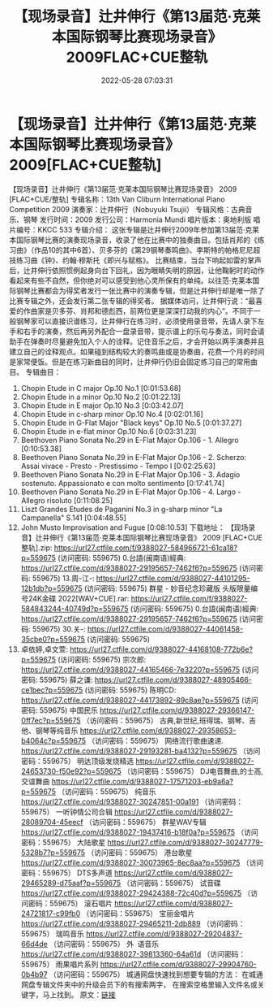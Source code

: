 ﻿---
title: 【现场录音】辻井伸行《第13届范·克莱本国际钢琴比赛现场录音》2009FLAC+CUE整轨
date: 2022-05-28 07:03:31
categories: 古典音乐、新世纪、纯音雅乐
tags: 纯音雅乐
---
# 【现场录音】辻井伸行《第13届范·克莱本国际钢琴比赛现场录音》2009[FLAC+CUE整轨]

【现场录音】辻井伸行《第13届范·克莱本国际钢琴比赛现场录音》
2009 [FLAC+CUE/整轨]
专辑名称：13th Van Cliburn
International Piano Competition 2009
演奏家：辻井伸行（Nobuyuki
Tsujii）
专辑风格：古典音乐、钢琴
发行时间：2009
发行公司：Harmonia
Mundi
唱片版本：奥地利版
唱片编号：KKCC 533
专辑介绍：
这张专辑是辻井伸行2009年参加第13届范·克莱本国际钢琴比赛的演奏现场录音，收录了他在比赛中的独奏曲目。包括肖邦的《练习曲》（作品10的其中6首）、贝多芬的《第29钢琴奏鸣曲》、李斯特的帕格尼尼超技练习曲《钟》、约翰·穆斯托《即兴与赋格》。
比赛结束，当台下响起如雷的掌声后，辻井伸行依照惯例起身向台下回礼，因为眼睛失明的原因，让他鞠躬时的动作看起来有些不自然，但你绝对可以感受到他心灵所保有的单纯。以往范·克莱本国际钢琴比赛都会为得奖者发行一张比赛中的演奏专辑，但是辻井伸行却是唯一除了比赛专辑之外，还会发行第二张专辑的得奖者。
据媒体访问，辻井伸行说：“最喜爱的作曲家是贝多芬、肖邦和德彪西，前两位更是深深打动我的内心”。不同于一般钢琴家可以直接识谱练习，辻井伸行在练习时，必须使用录音带，先请人录下左手和右手的演奏，然后再另外配合一盘录音带，提示谱上的乐句与奏法，同时会请助手在弹奏时尽量避免加入个人的诠释。记住音乐之后，才会开始以两手演奏并且建立自己的诠释观点。如果碰到结构较大的奏鸣曲或是协奏曲，花费一个月的时间是家常便饭。但是在练习新曲目的同时，辻井伸行仍旧会固定练习自己的常用曲目。
专辑曲目：
01. Chopin Etude in C major
Op.10 No.1
[0:01:53.68]
02. Chopin Etude in a minor
Op.10 No.2
[0:01:22.13]
03. Chopin Etude in E major
Op.10 No.3
[0:03:42.07]
04. Chopin Etude in c-sharp
minor Op.10 No.4
[0:02:01.16]
05. Chopin Etude in G-Flat
Major "Black keys" Op.10 No.5
[0:01:37.27]
06. Chopin Etude in e-flat
minor Op.10 No.6
[0:03:31.23]
07. Beethoven Piano Sonata
No.29 in E-Flat Major Op.106 - 1. Allegro
[0:10:53.38]
08. Beethoven Piano Sonata
No.29 in E-Flat Major Op.106 - 2. Scherzo: Assai vivace - Presto -
Prestissimo - Tempo I
[0:02:25.63]
09. Beethoven Piano Sonata
No.29 in E-Flat Major Op.106 - 3. Adagio sostenuto. Appassionato e
con molto sentimento
[0:17:41.74]
10. Beethoven Piano Sonata
No.29 in E-Flat Major Op.106 - 4. Largo - Allegro
risoluto
[0:11:08.25]
11. Liszt Grandes Etudes de
Paganini No.3 in g-sharp minor "La Campanella"
S.141
[0:04:48.55]
12. John Musto Improvisation
and Fugue
[0:08:10.53]
下载地址：
【现场录音】辻井伸行《第13届范·克莱本国际钢琴比赛现场录音》 2009
[FLAC+CUE整轨].zip: https://url27.ctfile.com/f/9388027-584966721-61ca18?p=559675
(访问密码: 559675)
0.台語(闽南语)經典: https://url27.ctfile.com/d/9388027-29195657-7462f6?p=559675
(访问密码: 559675)
13.周-江-: https://url27.ctfile.com/d/9388027-44101295-12b1db?p=559675
(访问密码: 559675)
群星 - 妙音纪念珍藏版 头版限量编号24K金碟 2022[WAV+CUE].rar: https://url27.ctfile.com/f/9388027-584843244-40749d?p=559675
(访问密码: 559675)
0.台語(闽南语)經典: https://url27.ctfile.com/d/9388027-29195657-7462f6?p=559675
(访问密码: 559675)
30.关-: https://url27.ctfile.com/d/9388027-44061458-35cbe0?p=559675
(访问密码: 559675)
34. 卓依婷,卓文萱: https://url27.ctfile.com/d/9388027-44168108-772b6e?p=559675
(访问密码: 559675)
宗次郎: https://url27.ctfile.com/d/9388027-44165466-7e3220?p=559675
(访问密码: 559675)
薛之谦: https://url27.ctfile.com/d/9388027-48905466-ce1bec?p=559675
(访问密码: 559675)
陈明CD: https://url27.ctfile.com/d/9388027-44173892-89c8ae?p=559675
(访问密码: 559675)
中国民乐
https://url27.ctfile.com/d/9388027-29366147-0ff7ec?p=559675
（访问密码：559675）
古典,新世纪,班得瑞、钢琴、吉他、钢琴等纯音乐
https://url27.ctfile.com/d/9388027-29358653-b4064c?p=559675
（访问密码：559675）
网络流行歌曲速递.
https://url27.ctfile.com/d/9388027-29193281-ba4132?p=559675
（访问密码：559675）
明达顶级发烧精选
https://url27.ctfile.com/d/9388027-24653730-f50e92?p=559675
（访问密码：559675）
DJ电音舞曲,的士高, 交谊舞曲
https://url27.ctfile.com/d/9388027-17571203-eb9a6a?p=559675
（访问密码：559675）
纯音乐
https://url27.ctfile.com/d/9388027-30247851-00a191
（访问密码：559675）
一听钟情公司合辑
https://url27.ctfile.com/d/9388027-28089704-45eecf
（访问密码：559675）
群星WAV专辑
https://url27.ctfile.com/d/9388027-19437416-b18f0a?p=559675
（访问密码：559675）
大陆歌星
https://url27.ctfile.com/d/9388027-30247779-5328b7?p=559675
（访问密码：559675）
港台歌星
https://url27.ctfile.com/d/9388027-30073965-8ec8aa?p=559675
（访问密码：559675）
DTS多声道
https://url27.ctfile.com/d/9388027-29465289-d75aaf?p=559675
（访问密码：559675）
试音碟
https://url27.ctfile.com/d/9388027-29424388-72c40d?p=559675
（访问密码：559675）
滚石唱片
https://url27.ctfile.com/d/9388027-24721817-c99fb0
（访问密码：559675）
宝丽金唱片
https://url27.ctfile.com/d/9388027-29465211-2db889
（访问密码：559675）
瑞鸣音乐
https://url27.ctfile.com/d/9388027-29204837-66d4de
（访问密码：559675）
外  语音乐
https://url27.ctfile.com/d/9388027-39813360-64a61d
（访问密码：559675）
雨果唱片系列
https://url27.ctfile.com/d/9388027-29904760-0b4b97
（访问密码：559675）
城通网盘快速找到想要专辑的方法：
在城通网盘专辑文件夹中的升级会员下的有搜索两字，
在搜索空格里输入文件名或关键字，马上找到。
原文：[链接](https://blog.sina.com.cn/s/blog_1647c7e7601030xh9.html)